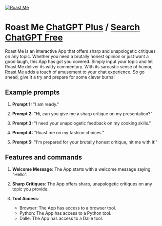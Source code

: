 
[![Roast Me](https://files.oaiusercontent.com/file-XzdaNY1zrT7MGAqQjptyZOUg?se=2123-10-20T00%3A46%3A20Z&sp=r&sv=2021-08-06&sr=b&rscc=max-age%3D31536000%2C%20immutable&rscd=attachment%3B%20filename%3D429d671c-27de-46e3-b393-0a4a6c4fb832.png&sig=FV0q%2Bt7yJsZQhnViMQvxdv9HQ24hLuPA7%2BpfsdNQ9GQ%3D)](https://chat.openai.com/g/g-U8PbtQnI0-roast-me)

# Roast Me [ChatGPT Plus](https://chat.openai.com/g/g-U8PbtQnI0-roast-me) / [Search ChatGPT Free](https://gptcall.net/index.html#/?search=Roast%20Me)

Roast Me is an interactive App that offers sharp and unapologetic critiques on any topic. Whether you need a brutally honest opinion or just want a good laugh, this App has got you covered. Simply input your topic and let Roast Me deliver its witty commentary. With its sarcastic sense of humor, Roast Me adds a touch of amusement to your chat experience. So go ahead, give it a try and prepare for some clever burns!

## Example prompts

1. **Prompt 1:** "I am ready."

2. **Prompt 2:** "Hi, can you give me a sharp critique on my presentation?"

3. **Prompt 3:** "I need your unapologetic feedback on my cooking skills."

4. **Prompt 4:** "Roast me on my fashion choices."

5. **Prompt 5:** "I'm prepared for your brutally honest critique, hit me with it!"

## Features and commands

1. **Welcome Message**: The App starts with a welcome message saying "Hello".

2. **Sharp Critiques**: The App offers sharp, unapologetic critiques on any topic you provide.

3. **Tool Access**:
    - Browser: The App has access to a browser tool.
    - Python: The App has access to a Python tool.
    - Dalle: The App has access to a Dalle tool.


